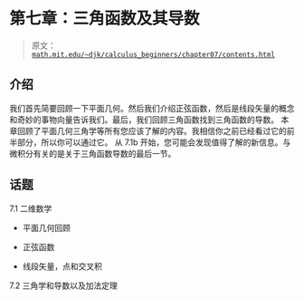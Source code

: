 # 第七章：三角函数及其导数

> 原文： [`math.mit.edu/~djk/calculus_beginners/chapter07/contents.html`](http://math.mit.edu/~djk/calculus_beginners/chapter07/contents.html)

## 介绍

我们首先简要回顾一下平面几何。然后我们介绍正弦函数，然后是线段矢量的概念和奇妙的事物向量告诉我们。最后，我们回顾三角函数找到三角函数的导数。
本章回顾了平面几何三角学等所有您应该了解的内容。我相信你之前已经看过它的前半部分，所以你可以通过它。
从 7.1b 开始，您可能会发现值得了解的新信息。与微积分有关的是关于三角函数导数的最后一节。

## 话题

7.1 二维数学

*   平面几何回顾

*   正弦函数

*   线段矢量，点和交叉积

7.2 三角学和导数以及加法定理